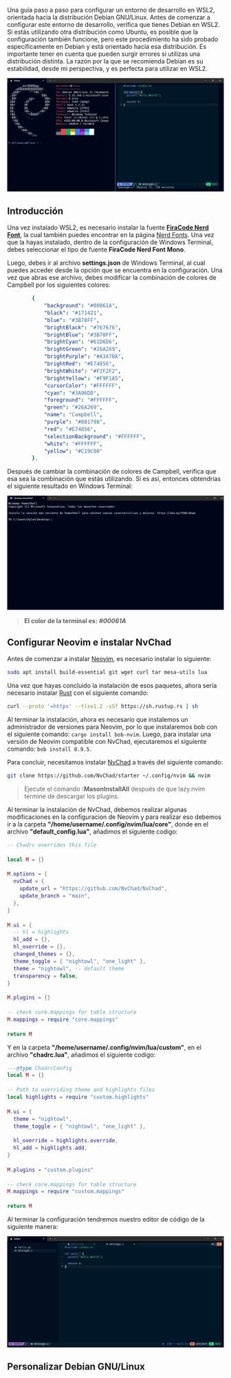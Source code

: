 Una guía paso a paso para configurar un entorno de desarrollo en WSL2, orientada hacia la distribución Debian GNU/Linux. Antes de comenzar a configurar este entorno de desarrollo, verifica que tienes Debian en WSL2. Si estás utilizando otra distribución como Ubuntu, es posible que la configuración también funcione, pero este procedimiento ha sido probado específicamente en Debian y está orientado hacia esa distribución. Es importante tener en cuenta que pueden surgir errores si utilizas una distribución distinta. La razón por la que se recomienda Debian es su estabilidad, desde mi perspectiva, y es perfecta para utilizar en WSL2.

![my-terminal](/assets/img/entorno-wsl2/my-terminal.jpeg)

## Introducción 
Una vez instalado WSL2, es necesario instalar la fuente **[FiraCode Nerd Font](https://github.com/ryanoasis/nerd-fonts/releases/download/v3.1.1/FiraCode.zip)**, la cual también puedes encontrar en la página [Nerd Fonts](https://www.nerdfonts.com/). Una vez que la hayas instalado, dentro de la configuración de Windows Terminal, debes seleccionar el tipo de fuente **FiraCode Nerd Font Mono**.

Luego, debes ir al archivo **settings.json** de Windows Terminal, al cual puedes acceder desde la opción que se encuentra en la configuración. Una vez que abras ese archivo, debes modificar la combinación de colores de Campbell por los siguientes colores:

```yml
        {
            "background": "#00061A",
            "black": "#171421",
            "blue": "#3B78FF",
            "brightBlack": "#767676",
            "brightBlue": "#3B78FF",
            "brightCyan": "#61D6D6",
            "brightGreen": "#26A269",
            "brightPurple": "#A347BA",
            "brightRed": "#E74856",
            "brightWhite": "#F2F2F2",
            "brightYellow": "#F9F1A5",
            "cursorColor": "#FFFFFF",
            "cyan": "#3A96DD",
            "foreground": "#FFFFFF",
            "green": "#26A269",
            "name": "Campbell",
            "purple": "#881798",
            "red": "#E74856",
            "selectionBackground": "#FFFFFF",
            "white": "#FFFFFF",
            "yellow": "#C19C00"
        },
```

Después de cambiar la combinación de colores de Campbell, verifica que esa sea la combinación que estás utilizando. Si es así, entonces obtendrías el siguiente resultado en Windows Terminal:

![pwsh-terminal](/assets/img/entorno-wsl2/pwsh-terminal.jpeg)

> **El color de la terminal es:** ***#00061A***

## Configurar Neovim e instalar NvChad
Antes de comenzar a instalar [Neovim](https://neovim.io/), es necesario instalar lo siguiente:

```bash
sudo apt install build-essential git wget curl tar mesa-utils lua 
```

Una vez que hayas concluido la instalación de esos paquetes, ahora sería necesario instalar [Rust](https://www.rust-lang.org/es) con el siguiente comando:

```bash
curl --proto '=https' --tlsv1.2 -sSf https://sh.rustup.rs | sh
```

Al terminar la instalación, ahora es necesario que instalemos un administrador de versiones para Neovim, por lo que instalaremos bob con el siguiente comando: ```cargo install bob-nvim```. Luego, para instalar una versión de Neovim compatible con NvChad, ejecutaremos el siguiente comando: ```bob install 0.9.5```.

Para concluir, necesitamos instalar [NvChad](https://nvchad.com/) a través del siguiente comando:

```bash
git clone https://github.com/NvChad/starter ~/.config/nvim && nvim
```

> Ejecute el comando **:MasonInstallAll** después de que lazy.nvim termine de descargar los plugins.

Al terminar la instalación de NvChad, debemos realizar algunas modificaciones en la configuracion de Neovim y para realizar eso debemos ir a la carpeta **"/home/username/.config/nvim/lua/core"**, donde en el archivo **"default_config.lua"**, añadimos el siguiente codigo:

```lua
-- Chadrc overrides this file

local M = {}

M.options = {
  nvChad = {
    update_url = "https://github.com/NvChad/NvChad",
    update_branch = "main",
  },
}

M.ui = {
  -- hl = highlights
  hl_add = {},
  hl_override = {},
  changed_themes = {},
  theme_toggle = { "nightowl", "one_light" },
  theme = "nightowl", -- default theme
  transparency = false,
}

M.plugins = {}

-- check core.mappings for table structure
M.mappings = require "core.mappings"

return M
```

Y en la carpeta **"/home/username/.config/nvim/lua/custom"**, en el archivo **"chadrc.lua"**, añadimos el siguiente codigo:

```lua
---@type ChadrcConfig
local M = {}

-- Path to overriding theme and highlights files
local highlights = require "custom.highlights"

M.ui = {
  theme = "nightowl",
  theme_toggle = { "nightowl", "one_light" },

  hl_override = highlights.override,
  hl_add = highlights.add,
}

M.plugins = "custom.plugins"

-- check core.mappings for table structure
M.mappings = require "custom.mappings"

return M
```

Al terminar la configuración tendremos nuestro editor de código de la siguiente manera:

![nvim-custom.jpeg](/assets/img/entorno-wsl2/nvim-custom.jpeg)

## Personalizar Debian GNU/Linux

